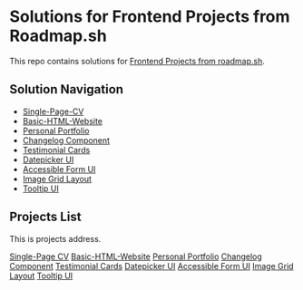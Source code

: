 # Solutions for Frontend Projects from Roadmap.sh

This repo contains solutions for [Frontend Projects from roadmap.sh](https://roadmap.sh/frontend/projects).

## Solution Navigation

- [Single-Page-CV](./01-single-page-cv/)
- [Basic-HTML-Website](./02-basic-html-website/)
- [Personal Portfolio](./03-personal-portfolio/)
- [Changelog Component](./04-changelog-component/)
- [Testimonial Cards](./05-testimonial-cards/)
- [Datepicker UI](./06-datepicker-ui/)
- [Accessible Form UI](./07-accessible-form-ui/)
- [Image Grid Layout](./08-image-grid-layout/)
- [Tooltip UI](./09-tooltip-ui/)

## Projects List

This is projects address.

[Single-Page CV](https://roadmap.sh/projects/single-page-cv)
[Basic-HTML-Website](https://roadmap.sh/projects/basic-html-website)
[Personal Portfolio](https://roadmap.sh/projects/portfolio-website)
[Changelog Component](https://roadmap.sh/projects/changelog-component)
[Testimonial Cards](https://roadmap.sh/projects/testimonial-cards)
[Datepicker UI](https://roadmap.sh/projects/datepicker-ui)
[Accessible Form UI](https://roadmap.sh/projects/accessible-form-ui)
[Image Grid Layout](https://roadmap.sh/projects/image-grid)
[Tooltip UI](https://roadmap.sh/projects/tooltip-ui)

